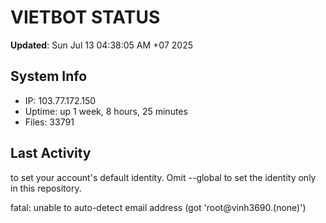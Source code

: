 # VIETBOT STATUS
**Updated**: Sun Jul 13 04:38:05 AM +07 2025

## System Info
- IP: 103.77.172.150
- Uptime: up 1 week, 8 hours, 25 minutes
- Files: 33791

## Last Activity

to set your account's default identity.
Omit --global to set the identity only in this repository.

fatal: unable to auto-detect email address (got 'root@vinh3690.(none)')
